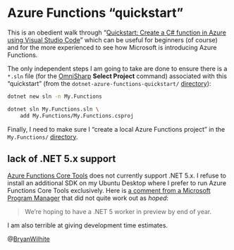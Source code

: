 # Azure Functions “quickstart”

This is an obedient walk through “[Quickstart: Create a C# function in Azure using Visual Studio Code](https://docs.microsoft.com/en-us/azure/azure-functions/create-first-function-vs-code-csharp)” which can be useful for beginners (of course) and for the more experienced to see how Microsoft is introducing Azure Functions.

The only independent steps I am going to take are done to ensure there is a `*.sln` file (for the [OmniSharp](https://www.omnisharp.net/) **Select Project** command) associated with this “quickstart” (from the `dotnet-azure-functions-quickstart/` [directory](../dotnet-azure-functions-quickstart)):

```bash
dotnet new sln -n My.Functions

dotnet sln My.Functions.sln \
    add My.Functions/My.Functions.csproj
```

Finally, I need to make sure I “create a local Azure Functions project” in the `My.Functions/` [directory](./My.Functions).

## lack of .NET 5.x support

[Azure Functions Core Tools](https://github.com/Azure/azure-functions-core-tools) does not currently support .NET 5.x. I refuse to install an additional SDK on my Ubuntu Desktop where I prefer to run Azure Functions Core Tools exclusively. Here is [a comment from a Microsoft Program Manager](https://github.com/Azure/azure-functions-core-tools/issues/2294#issuecomment-729966103) that did not quite work out as _hoped_:

>We’re hoping to have a .NET 5 worker in preview by end of year.

I am also terrible at giving development time estimates.

@[BryanWilhite](https://twitter.com/BryanWilhite)
